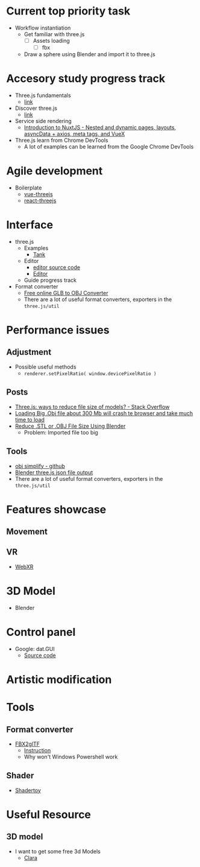 # Current top priority task
- Workflow instantiation
  - Get familiar with three.js
    - [ ] Assets loading
      - [ ] fbx
  - Draw a sphere using Blender and import it to three.js

# Accesory study progress track
- Three.js fundamentals
  - [link](https://threejsfundamentals.org/)
- Discover three.js
  - [link](https://discoverthreejs.com/)
- Service side rendering
  - [Introduction to NuxtJS - Nested and dynamic pages, layouts, asyncData + axios, meta tags, and VueX](https://www.youtube.com/watch?v=NS0io3Z75GI)
- Three.js learn from Chrome DevTools
  - A lot of examples can be learned from the Google Chrome DevTools

# Agile development
- Boilerplate
  - [vue-threejs](https://github.com/fritx/vue-threejs)
  - [react-threejs](https://github.com/fritx/react-threejs)
# Interface 
- three.js
  - Examples
    - [Tank](https://codepen.io/pen/?&editable=true&editors=101=https%3A%2F%2Fthreejsfundamentals.org%2F)
  - Editor
    - [editor source code](https://github.com/mrdoob/three.js/tree/master/editor)
    - [Editor](https://threejs.org/editor/)
  - Guide progress track
- Format converter
  - [Free online GLB to OBJ Converter](https://products.aspose.app/3d/conversion/glb-to-obj)
  - There are a lot of useful format converters, exporters in the `three.js/util`
# Performance issues
## Adjustment
- Possible useful methods
  - `renderer.setPixelRatio( window.devicePixelRatio )`
## Posts
- [Three.js: ways to reduce file size of models? - Stack Overflow](https://stackoverflow.com/questions/45144656/three-js-ways-to-reduce-file-size-of-models#:~:text=The%20OBJ%20file%20is%20around,JSON%20file%20is%20almost%20100mb.)
- [Loading Big .Obj file about 300 Mb will crash te browser and take much time to load](https://discourse.threejs.org/t/loading-big-obj-file-about-300-mb-will-crash-te-browser-and-take-much-time-to-load/1401)
- [Reduce .STL or .OBJ File Size Using Blender](https://www.youtube.com/watch?v=lcTDBJt9MfE)
  - Problem: Imported file too big
## Tools
- [obj simplify - github](https://github.com/jonnenauha/obj-simplify)
- [Blender three.js json file output](https://github.com/repsac/io_three)
- There are a lot of useful format converters, exporters in the `three.js/util`

# Features showcase
## Movement
## VR
- [WebXR](https://mixedreality.mozilla.org/hello-webxr/)

# 3D Model
- Blender

# Control panel
- Google: dat.GUI
  - [Source code](https://github.com/dataarts/dat.gui)

# Artistic modification


# Tools
## Format converter
- [FBX2glTF](https://github.com/facebookincubator/FBX2glTF)
  - [Instruction](https://developers.facebook.com/docs/sharing/3d-posts/glb-tutorials/#convert-from-fbx)
  - Why won't Windows Powershell work
## Shader
- [Shadertoy](https://www.shadertoy.com/)

# Useful Resource
## 3D model
- I want to get some free 3d Models
  - [Clara](https://clara.io/)